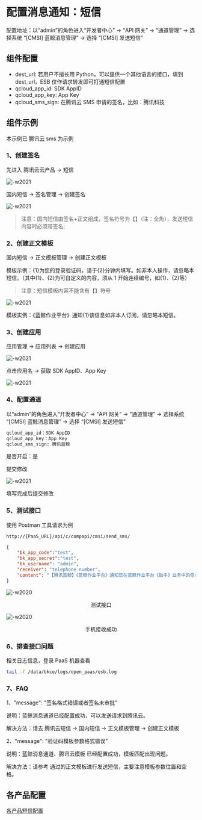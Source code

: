 # 配置消息通知：短信

配置地址：以“admin”的角色进入“开发者中心” -> “API 网关” -> “通道管理” -> 选择系统 “[CMSI] 蓝鲸消息管理” -> 选择 “[CMSI] 发送短信”

## 组件配置

- dest_url: 若用户不擅长用 Python，可以提供一个其他语言的接口，填到 dest_url，ESB 仅作请求转发即可打通短信配置
- qcloud_app_id: SDK AppID
- qcloud_app_key: App Key
- qcloud_sms_sign: 在腾讯云 SMS 申请的签名，比如：腾讯科技

## 组件示例

本示例已 腾讯云 sms 为示例

### 1、创建签名

先进入 腾讯云云产品 -> 短信

![-w2021](../assets/markdown-img-paste-20200403173430929.png)

国内短信 -> 签名管理 -> 创建签名

![-w2021](../assets/noticeWay06.png)

> 注意：国内短信由签名+正文组成，签名符号为【】（注：全角），发送短信内容时必须带签名;

### 2、创建正文模板

国内短信 -> 正文模板管理 -> 创建正文模板

模板示例：{1}为您的登录验证码，请于{2}分钟内填写。如非本人操作，请忽略本短信。（其中{1}、{2}为可自定义的内容，须从 1 开始连续编号，如{1}、{2}等）

> 注意：短信模板内容不能含有【】符号

![-w2021](../assets/noticeWay07.png)

模板实例：《蓝鲸作业平台》通知{1}该信息如非本人订阅，请忽略本短信。

### 3、创建应用

应用管理 -> 应用列表 -> 创建应用

![-w2021](../assets/markdown-img-paste-20200403173623741.png)

点击应用名 -> 获取 SDK AppID、App Key

![-w2021](../assets/markdown-img-paste-20200403173813685.png)

### 4、配置通道

以“admin”的角色进入“开发者中心” -> “API 网关” -> “通道管理” -> 选择系统 “[CMSI] 蓝鲸消息管理” -> 选择 “[CMSI] 发送短信”

```bash
qcloud_app_id：SDK AppID
qcloud_app_key：App Key
qcloud_sms_sign: 腾讯蓝鲸
```

是否开启：是

提交修改

![-w2021](../assets/markdown-img-paste-20200403172817676.png)

填写完成后提交修改

### 5、测试接口

使用 Postman 工具请求为例

```bash
http://{PaaS_URL}/api/c/compapi/cmsi/send_sms/
```

```json
{
    "bk_app_code":"test",
    "bk_app_secret":"test",
    "bk_username": "admin",
    "receiver": "telephone number",
    "content": "【腾讯蓝鲸】《蓝鲸作业平台》通知您在蓝鲸作业平台《助手》业务中的任务《the_new_role》执行成功！，请登录蓝鲸作业平台(http://xxxxxx)查看详细信息！该信息如非本人订阅，请忽略本短信。"
}
```

![-w2020](../assets/noticeWay04.png)
<center>测试接口</center>

![-w2020](../assets/noticeWay05.png)
<center>手机接收成功</center>

### 6、排查接口问题

相关日志信息，登录 PaaS 机器查看

```bash
tail -f /data/bkce/logs/open_paas/esb.log
```

### 7、FAQ

1、"message": "签名格式错误或者签名未审批"

说明：蓝鲸消息通道已经配置成功，可以发送请求到腾讯云。

解决方法：请去 腾讯云短信 -> 国内短信 -> 正文模板管理 -> 创建正文模板

2、"message": "验证码模板参数格式错误"

说明：蓝鲸消息通道、腾讯云模板 已经配置成功，模板匹配出现问题。

解决方法：请参考 通过的正文模板进行发送短信，主要注意模板参数位置和空格。


## 各产品配置

[各产品短信配置](./send_sms.md#7faq)

